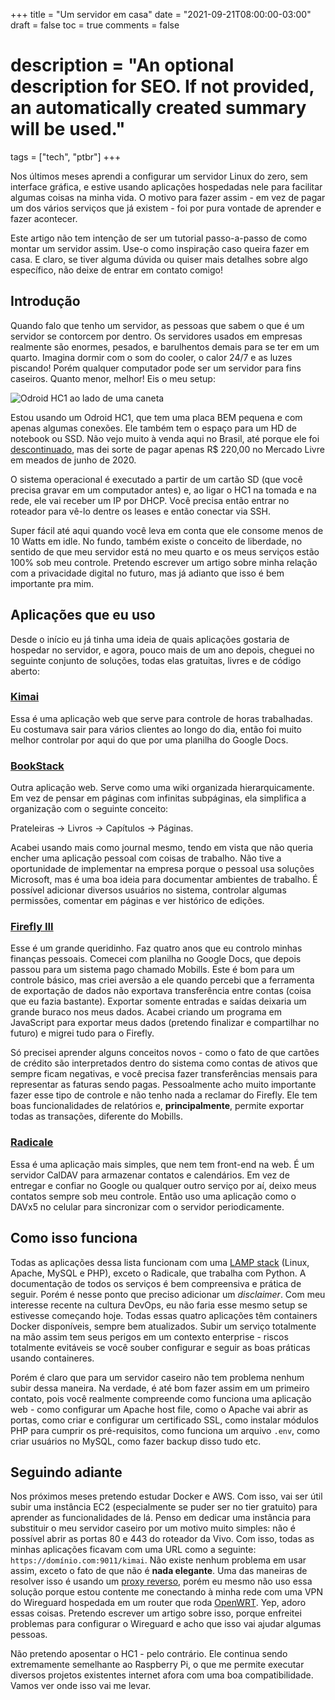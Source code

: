 +++
title = "Um servidor em casa"
date = "2021-09-21T08:00:00-03:00"
draft = false
toc = true
comments = false
# description = "An optional description for SEO. If not provided, an automatically created summary will be used."

tags = ["tech", "ptbr"]
+++

Nos últimos meses aprendi a configurar um servidor Linux do zero, sem interface gráfica, e estive usando aplicações hospedadas nele para facilitar algumas coisas na minha vida. O motivo para fazer assim - em vez de pagar um dos vários serviços que já existem - foi por pura vontade de aprender e fazer acontecer.

Este artigo não tem intenção de ser um tutorial passo-a-passo de como montar um servidor assim. Use-o como inspiração caso queira fazer em casa. E claro, se tiver alguma dúvida ou quiser mais detalhes sobre algo específico, não deixe de entrar em contato comigo!

## Introdução

Quando falo que tenho um servidor, as pessoas que sabem o que é um servidor se contorcem por dentro. Os servidores usados em empresas realmente são enormes, pesados, e barulhentos demais para se ter em um quarto. Imagina dormir com o som do cooler, o calor 24/7 e as luzes piscando! Porém qualquer computador pode ser um servidor para fins caseiros. Quanto menor, melhor! Eis o meu setup:

![Odroid HC1 ao lado de uma caneta](/images/servidor-em-casa/img1.jpg)

Estou usando um Odroid HC1, que tem uma placa BEM pequena e com apenas algumas conexões. Ele também tem o espaço para um HD de notebook ou SSD. Não vejo muito à venda aqui no Brasil, até porque ele foi [descontinuado](https://www.hardkernel.com/shop/odroid-hc1-home-cloud-one/), mas dei sorte de pagar apenas R$ 220,00 no Mercado Livre em meados de junho de 2020.

O sistema operacional é executado a partir de um cartão SD (que você precisa gravar em um computador antes) e, ao ligar o HC1 na tomada e na rede, ele vai receber um IP por DHCP. Você precisa então entrar no roteador para vê-lo dentre os leases e então conectar via SSH.

Super fácil até aqui quando você leva em conta que ele consome menos de 10 Watts em idle. No fundo, também existe o conceito de liberdade, no sentido de que meu servidor está no meu quarto e os meus serviços estão 100% sob meu controle. Pretendo escrever um artigo sobre minha relação com a privacidade digital no futuro, mas já adianto que isso é bem importante pra mim.

## Aplicações que eu uso

Desde o início eu já tinha uma ideia de quais aplicações gostaria de hospedar no servidor, e agora, pouco mais de um ano depois, cheguei no seguinte conjunto de soluções, todas elas gratuitas, livres e de código aberto:

### [Kimai](https://www.kimai.org/)

Essa é uma aplicação web que serve para controle de horas trabalhadas. Eu costumava sair para vários clientes ao longo do dia, então foi muito melhor controlar por aqui do que por uma planilha do Google Docs.

### [BookStack](https://www.bookstackapp.com/)

Outra aplicação web. Serve como uma wiki organizada hierarquicamente. Em vez de pensar em páginas com infinitas subpáginas, ela simplifica a organização com o seguinte conceito:

Prateleiras -> Livros -> Capítulos -> Páginas.

Acabei usando mais como journal mesmo, tendo em vista que não queria encher uma aplicação pessoal com coisas de trabalho. Não tive a oportunidade de implementar na empresa porque o pessoal usa soluções Microsoft, mas é uma boa ideia para documentar ambientes de trabalho. É possível adicionar diversos usuários no sistema, controlar algumas permissões, comentar em páginas e ver histórico de edições.

### [Firefly III](https://www.firefly-iii.org/)

Esse é um grande queridinho. Faz quatro anos que eu controlo minhas finanças pessoais. Comecei com planilha no Google Docs, que depois passou para um sistema pago chamado Mobills. Este é bom para um controle básico, mas criei aversão a ele quando percebi que a ferramenta de exportação de dados não exportava transferência entre contas (coisa que eu fazia bastante). Exportar somente entradas e saídas deixaria um grande buraco nos meus dados. Acabei criando um programa em JavaScript para exportar meus dados (pretendo finalizar e compartilhar no futuro) e migrei tudo para o Firefly.

Só precisei aprender alguns conceitos novos - como o fato de que cartões de crédito são interpretados dentro do sistema como contas de ativos que sempre ficam negativas, e você precisa fazer transferências mensais para representar as faturas sendo pagas. Pessoalmente acho muito importante fazer esse tipo de controle e não tenho nada a reclamar do Firefly. Ele tem boas funcionalidades de relatórios e, **principalmente**, permite exportar todas as transações, diferente do Mobills.

### [Radicale](https://radicale.org/3.0.html)

Essa é uma aplicação mais simples, que nem tem front-end na web. É um servidor CalDAV para armazenar contatos e calendários. Em vez de entregar e confiar no Google ou qualquer outro serviço por aí, deixo meus contatos sempre sob meu controle. Então uso uma aplicação como o DAVx5 no celular para sincronizar com o servidor periodicamente.

## Como isso funciona

Todas as aplicações dessa lista funcionam com uma [LAMP stack](https://www.ibm.com/cloud/learn/lamp-stack-explained) (Linux, Apache, MySQL e PHP), exceto o Radicale, que trabalha com Python. A documentação de todos os serviços é bem compreensiva e prática de seguir. Porém é nesse ponto que preciso adicionar um *disclaimer*. Com meu interesse recente na cultura DevOps, eu não faria esse mesmo setup se estivesse começando hoje. Todas essas quatro aplicações têm containers Docker disponíveis, sempre bem atualizados. Subir um serviço totalmente na mão assim tem seus perigos em um contexto enterprise - riscos totalmente evitáveis se você souber configurar e seguir as boas práticas usando containeres.

Porém é claro que para um servidor caseiro não tem problema nenhum subir dessa maneira. Na verdade, é até bom fazer assim em um primeiro contato, pois você realmente compreende como funciona uma aplicação web - como configurar um Apache host file, como o Apache vai abrir as portas, como criar e configurar um certificado SSL, como instalar módulos PHP para cumprir os pré-requisitos, como funciona um arquivo `.env`, como criar usuários no MySQL, como fazer backup disso tudo etc.

## Seguindo adiante

Nos próximos meses pretendo estudar Docker e AWS. Com isso, vai ser útil subir uma instância EC2 (especialmente se puder ser no tier gratuito) para aprender as funcionalidades de lá. Penso em dedicar uma instância para substituir o meu servidor caseiro por um motivo muito simples: não é possível abrir as portas 80 e 443 do roteador da Vivo. Com isso, todas as minhas aplicações ficavam com uma URL como a seguinte: `https://domínio.com:9011/kimai`. Não existe nenhum problema em usar assim, exceto o fato de que não é **nada elegante**. Uma das maneiras de resolver isso é usando um [proxy reverso](/blog/proxy-reverso), porém eu mesmo não uso essa solução porque estou contente me conectando à minha rede com uma VPN do Wireguard hospedada em um router que roda [OpenWRT](https://openwrt.org/). Yep, adoro essas coisas. Pretendo escrever um artigo sobre isso, porque enfreitei problemas para configurar o Wireguard e acho que isso vai ajudar algumas pessoas.

Não pretendo aposentar o HC1 - pelo contrário. Ele continua sendo extremamente semelhante ao Raspberry Pi, o que me permite executar diversos projetos existentes internet afora com uma boa compatibilidade. Vamos ver onde isso vai me levar.